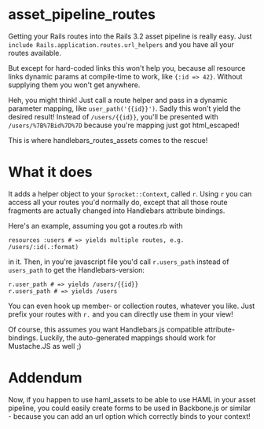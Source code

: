 # asset\_pipeline\_routes

Getting your Rails routes into the Rails 3.2 asset pipeline is really easy. Just
`include Rails.application.routes.url_helpers` and you have all your routes available.

But except for hard-coded links this won't help you, because all resource links dynamic params at compile-time to work, like `{:id => 42}`. Without supplying them you won't get anywhere.

Heh, you might think! Just call a route helper and pass in a dynamic parameter mapping, like
`user_path('{{id}}')`. Sadly this won't yield the desired result! Instead of `/users/{{id}}`, you'll be presented with `/users/%7B%7Bid%7D%7D` because you're mapping just got html_escaped!

This is where handlebars\_routes\_assets comes to the rescue!

# What it does

It adds a helper object to your `Sprocket::Context`, called `r`. Using
`r` you can access all your routes you'd normally do, except that all those route fragments
are actually changed into Handlebars attribute bindings.

Here's an example, assuming you got a routes.rb with

    resources :users # => yields multiple routes, e.g. /users/:id(.:format)

in it. Then, in you're javascript file you'd call `r.users_path` instead of `users_path` to
get the Handlebars-version:

    r.user_path # => yields /users/{{id}}
    r.users_path # => yields /users

You can even hook up member- or collection routes, whatever you like. Just prefix your routes with `r.` and you can directly use them in your view!

Of course, this assumes you want Handlebars.js compatible attribute-bindings. Luckily, the auto-generated mappings should work for Mustache.JS as well ;)

# Addendum

Now, if you happen to use haml\_assets to be able to use HAML in your asset pipeline, you could easily create forms to be used in Backbone.js or similar - because you can add an url option which correctly binds to your context!